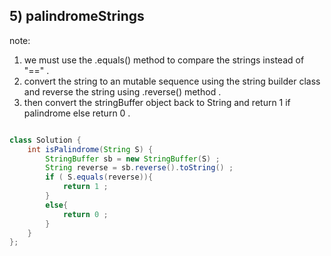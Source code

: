 ## 5) palindromeStrings

note:
1) we must use the .equals() method to compare the strings instead of "==" .
2)  convert the string to an mutable sequence using the string builder class and reverse the string using .reverse() method .
3)  then convert the stringBuffer object back to String and return 1 if palindrome else return 0 . 

```java

class Solution {
    int isPalindrome(String S) {
        StringBuffer sb = new StringBuffer(S) ;
        String reverse = sb.reverse().toString() ;
        if ( S.equals(reverse)){
            return 1 ;
        }
        else{
            return 0 ;
        }
    }
};
```

